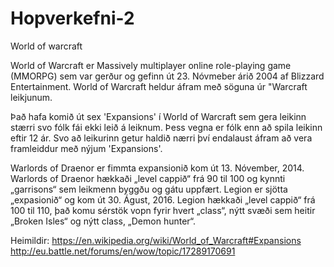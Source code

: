 # Hopverkefni-2
World of warcraft

World of Warcraft er Massively multiplayer online role-playing game (MMORPG) sem var gerður og gefinn út 23. Nóvmeber árið 2004 af Blizzard Entertainment. World of Warcraft heldur áfram með söguna úr "Warcraft leikjunum.

Það hafa komið út sex 'Expansions' í World of Warcraft sem gera leikinn stærri svo fólk fái ekki leið á leiknum. Þess vegna er fólk enn að spila leikinn eftir 12 ár. Svo að leikurinn getur haldið nærri því endalaust áfram að vera framleiddur með nýjum 'Expansions'.

Warlords of Draenor er fimmta expansionið kom út 13. Nóvember, 2014. Warlords of Draenor hækkaði „level cappið“ frá 90 til 100 og kynnti „garrisons“ sem leikmenn byggðu og gátu uppfært.
Legion er sjötta „expasionið“ og kom út 30. Águst, 2016. Legion hækkaði „level cappið“ frá 100 til 110, það komu sérstök vopn fyrir hvert „class“, nýtt svæði sem heitir „Broken Isles“ og nýtt class, „Demon hunter“.





Heimildir:
https://en.wikipedia.org/wiki/World_of_Warcraft#Expansions
http://eu.battle.net/forums/en/wow/topic/17289170691
